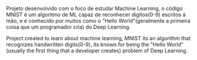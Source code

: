 Projeto desenvolvido com o foco de estudar Machine Learning, o código MNIST é um algoritmo de ML capaz de reconhecer digitos(0-9) escritos á mão, e é conhecido por muitos como o "Hello World"(geralmente a primeira coisa que um programador cria)  do Deep Learning.

Project created to learn about machine learning, MNIST its an algorithm that recognizes handwritten digits(0-9), its known for being the "Hello World"(usually the first thing that a developer creates) problem of Deep Learning. 
